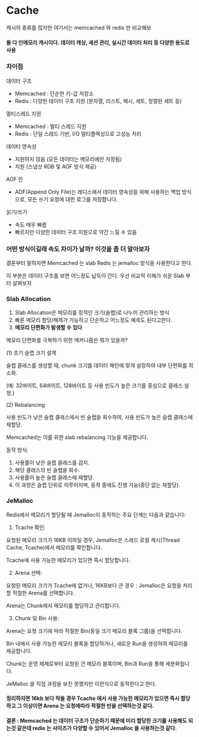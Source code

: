 # Cache

캐시의 종류를 많지만 여기서는 memcached 와 redis 만 비교해보

#### 둘 다 인메모리 캐시이다. 데이터 캐싱, 세션 관리, 실시간 데이터 처리 등 다양한 용도로 사용

### 차이점

데이터 구조
- Memcached : 단순한 키-값 저장소
- Redis : 다양한 데이터 구조 지원 (문자열, 리스트, 해시, 세트, 정렬된 세트 등)

멀티스레드 지원
- Memcached : 멀티 스레드 지원
- Redis : 단일 스레드 기반, I/O 멀티플렉싱으로 고성능 처리

데이터 영속성	
- 지원하지 않음 (모든 데이터는 메모리에만 저장됨)
- 지원 (스냅샷 RDB 및 AOF 방식 제공)

AOF 란
- AOF(Append Only File)는 레디스에서 데이터 영속성을 위해 사용하는 백업 방식으로, 모든 쓰기 요청에 대한 로그를 저장합니다.

읽기/쓰기
- 속도 매우 빠름	
- 빠르지만 다양한 데이터 구조 지원으로 약간 느릴 수 있음

### 어떤 방식이길래 속도 차이가 날까? 이것을 좀 더 알아보자

결론부터 말하자면 Memcached 는 slab Redis 는 jemalloc 방식을 사용한다고 한다.

이 부분은 데이터 구조를 보면 어느정도 납득이 간다.
우선 비교적 이해가 쉬운 Slab 부터 살펴보자

### Slab Allocation

1. Slab Allocation은 메모리를 정적인 크기(슬랩)로 나누어 관리하는 방식
2. 빠른 메모리 할당/해제가 가능하고 단순하고 어느정도 예측도 된다고한다.
3. **메모리 단편화가 발생할 수 있다**

메모리 단편화를 극복하기 위한 메커니즘은 뭐가 있을까?

(1) 초기 슬랩 크기 설계 

슬랩 클래스를 생성할 때, chunk 크기를 데이터 패턴에 맞게 설정하여 내부 단편화를 최소화.

(예: 32바이트, 64바이트, 128바이트 등 사용 빈도가 높은 크기를 중심으로 클래스 설정.)

(2) Rebalancing

사용 빈도가 낮은 슬랩 클래스에서 빈 슬랩을 회수하여, 사용 빈도가 높은 슬랩 클래스에 재할당.

Memcached는 이를 위한 slab rebalancing 기능을 제공합니다.

동작 방식:
1) 사용률이 낮은 슬랩 클래스를 감지.
2) 해당 클래스의 빈 슬랩을 회수.
3) 사용률이 높은 슬랩 클래스에 재할당.
4) 이 과정은 슬랩 단위로 이루어지며, 동작 중에도 진행 가능(중단 없는 재할당).

### JeMalloc

Redis에서 메모리가 할당될 때 Jemalloc이 동작하는 주요 단계는 다음과 같습니다:

1. Tcache 확인:

요청된 메모리 크기가 16KB 이하일 경우, Jemalloc은 스레드 로컬 캐시(Thread Cache, Tcache)에서 메모리를 확인합니다. 

Tcache에 사용 가능한 메모리가 있으면 즉시 할당합니다.

2. Arena 선택:

요청된 메모리 크기가 Tcache에 없거나, 16KB보다 큰 경우 : Jemalloc은 요청을 처리할 적절한 Arena를 선택합니다.

Arena는 Chunk에서 메모리를 할당하고 관리합니다.

3. Chunk 및 Bin 사용:

Arena는 요청 크기에 따라 적절한 Bin(동일 크기 메모리 블록 그룹)을 선택합니다. 

Bin 내에서 사용 가능한 메모리 블록을 할당하거나, 새로운 Run을 생성하여 메모리를 제공합니다.

Chunk는 운영 체제로부터 요청된 큰 메모리 블록이며, Bin과 Run을 통해 세분화됩니다.

JeMalloc 을 직접 과정을 보진 못했지만 이런식으로 동작한다고 한다.

#### 정리하자면 16kb 보다 작을 경우 Tcache 에서 사용 가능한 메모리가 있으면 즉시 할당하고 그 이상이면 Arena 는 요청에따라 적절한 빈을 선택하는것 같다.

#### 결론 : Memcached 는 데이터 구조가 단순하기 때문에 미리 할당한 크기를 사용해도 되는것 같은데 redis 는 사이즈가 다양할 수 있어서 Jemalloc 을 사용하는것 같다.
